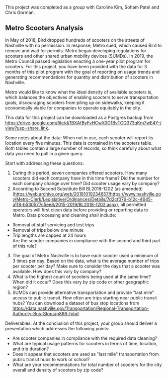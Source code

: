 This project was completed as a group with Caroline Kim, Soham Patel and Chris Gorman.

## Metro Scooters Analysis
In May of 2018, Bird dropped hundreds of scooters on the streets of Nashville with no permission. In response, Metro sued, which caused Bird to remove and wait for permits. Metro began developing regulations for scooters and other shared urban mobility devices (SUMDs). In 2019, the Metro Council passed legislation enacting a one-year pilot program for scooters. For this project, you have been provided with the data for 3 months of this pilot program with the goal of reporting on usage trends and generating recommendations for quantity and distribution of scooters in Nashville.

Metro would like to know what the ideal density of available scooters is, which balances the objectives of
enabling scooters to serve transportation goals,
discouraging scooters from piling up on sidewalks,
keeping it economically viable for companies to operate equitably in the city.

This data for this project can be downloaded as a Postgres backup from https://drive.google.com/file/d/1BXAfByFvHCwX0G1BvTCQ373qKm7wE4Y-/view?usp=share_link.

Some notes about the data:
When not in use, each scooter will report its location every five minutes. This data is contained in the scooters table.
Both tables contain a large number of records, so think carefully about what data you need to pull in a given query.

Start with addressing these questions:
1. During this period, seven companies offered scooters. How many scooters did each company have in this time frame? Did the number for each company change over time? Did scooter usage vary by company?
2. According to Second Substitute Bill BL2018-1202 (as amended) (https://web.archive.org/web/20181019234657/https://www.nashville.gov/Metro-Clerk/Legislative/Ordinances/Details/7d2cf076-b12c-4645-a118-b530577c5ee8/2015-2019/BL2018-1202.aspx), all permitted operators will first clean data before providing or reporting data to Metro. Data processing and cleaning shall include:  
* Removal of staff servicing and test trips  
* Removal of trips below one minute  
* Trip lengths are capped at 24 hours  
Are the scooter companies in compliance with the second and third part of this rule? 
3. The goal of Metro Nashville is to have each scooter used a minimum of 3 times per day. Based on the data, what is the average number of trips per scooter per day? Make sure to consider the days that a scooter was available. How does this vary by company?
4. What is the highest count of scooters being used at the same time? When did it occur? Does this vary by zip code or other geographic region?
4. SUMDs can provide alternative transportation and provide "last mile" access to public transit. How often are trips starting near public transit hubs? You can download a dataset of bus stop locations from https://data.nashville.gov/Transportation/Regional-Transportation-Authority-Bus-Stops/p886-fnbd.

Deliverables:
At the conclusion of this project, your group should deliver a presentation which addresses the following points:
* Are scooter companies in compliance with the required data cleaning?
* What are typical usage patterns for scooters in terms of time, location, and trip duration?
* Does it appear that scooters are used as "last mile" transportation from public transit hubs to work or school?
* What are your recommendations for total number of scooters for the city overall and density of scooters by zip code?

